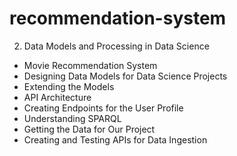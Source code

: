 # recommendation-system

2) Data Models and Processing in Data Science
 - Movie Recommendation System
 - Designing Data Models for Data Science Projects
 - Extending the Models
 - API Architecture
 - Creating Endpoints for the User Profile
 - Understanding SPARQL
 - Getting the Data for Our Project
 - Creating and Testing APIs for Data Ingestion


